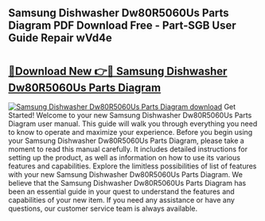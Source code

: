 ## Samsung Dishwasher Dw80R5060Us Parts Diagram PDF Download Free - Part-SGB User Guide Repair wVd4e

# <h2><a href="http://dfmdova.blite.top/?on=Samsung+Dishwasher+Dw80R5060Us+Parts+Diagram">🔗Download New 👉🔴 Samsung Dishwasher Dw80R5060Us Parts Diagram</a></h2>

[![Samsung Dishwasher Dw80R5060Us Parts Diagram download](https://i.imgur.com/lujVjoI.png)](http://dfmdova.blite.top/?on=Samsung+Dishwasher+Dw80R5060Us+Parts+Diagram)
Get Started! Welcome to your new Samsung Dishwasher Dw80R5060Us Parts Diagram user manual. This guide will walk you through everything you need to know to operate and maximize your experience. Before you begin using your Samsung Dishwasher Dw80R5060Us Parts Diagram, please take a moment to read this manual carefully. It includes detailed instructions for setting up the product, as well as information on how to use its various features and capabilities. Explore the limitless possibilities of list of features with your new Samsung Dishwasher Dw80R5060Us Parts Diagram. We believe that the Samsung Dishwasher Dw80R5060Us Parts Diagram has been an essential guide in your quest to understand the features and capabilities of your new item. If you need any assistance or have any questions, our customer service team is always available.
